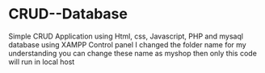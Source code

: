 # CRUD--Database
Simple CRUD Application using Html, css, Javascript, PHP and mysaql database using XAMPP Control panel
I changed the folder name for my understanding you can change these name as myshop then only this code will run in local host
